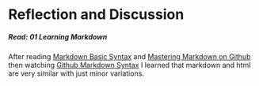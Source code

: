 # Reflection and Discussion
##### Read: 01 Learning Markdown
After reading [Markdown Basic Syntax](https://www.markdownguide.org/basic-syntax/) and [Mastering Markdown on Github](https://docs.github.com/en/github/writing-on-github/getting-started-with-writing-and-formatting-on-github/basic-writing-and-formatting-syntax) then watching [Github Markdown Syntax](https://pages.github.com/) I learned that markdown and html are  very similar with just minor variations. 

